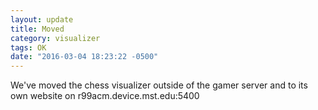 ```yaml
---
layout: update
title: Moved
category: visualizer
tags: OK
date: "2016-03-04 18:23:22 -0500"
---
```


We've moved the chess visualizer outside of the gamer server and to its own website on r99acm.device.mst.edu:5400
